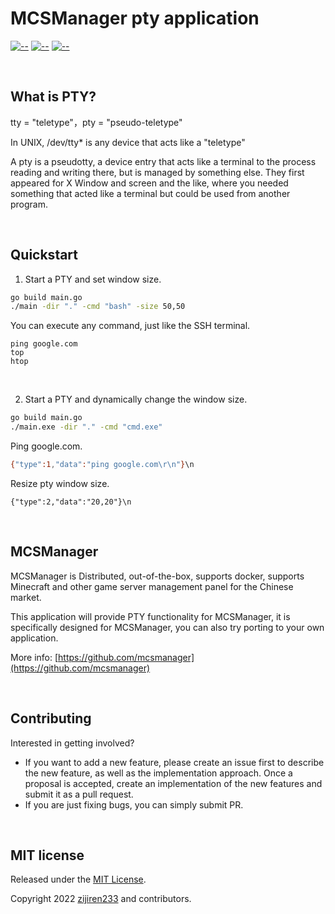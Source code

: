 # MCSManager pty application 


[![--](https://img.shields.io/badge/Go_Version-1.18.3-green.svg)](https://github.com/MCSManager)
[![--](https://img.shields.io/badge/Support-Windows/Linux-yellow.svg)](https://github.com/MCSManager)
[![--](https://img.shields.io/badge/License-MIT-red.svg)](https://github.com/MCSManager)


<br />

What is PTY?
------
tty = "teletype"，pty = "pseudo-teletype"

In UNIX, /dev/tty* is any device that acts like a "teletype"

A pty is a pseudotty, a device entry that acts like a terminal to the process reading and writing there, 
but is managed by something else. 
They first appeared for X Window and screen and the like,
where you needed something that acted like a terminal but could be used from another program.

<br />


Quickstart
-----


1. Start a PTY and set window size.

```bash
go build main.go
./main -dir "." -cmd "bash" -size 50,50
```

You can execute any command, just like the SSH terminal.

```
ping google.com
top
htop
```

<br />


2. Start a PTY and dynamically change the window size.

```bash
go build main.go
./main.exe -dir "." -cmd "cmd.exe"
```

Ping google.com.

```bash
{"type":1,"data":"ping google.com\r\n"}\n
```

Resize pty window size.

```
{"type":2,"data":"20,20"}\n
```

<br />

MCSManager
------
MCSManager is Distributed, out-of-the-box, supports docker, 
supports Minecraft and other game server management panel for the Chinese market.

This application will provide PTY functionality for MCSManager,
it is specifically designed for MCSManager, 
you can also try porting to your own application.

More info: [https://github.com/mcsmanager](https://github.com/mcsmanager)

<br />

Contributing
------
Interested in getting involved? 

- If you want to add a new feature, please create an issue first to describe the new feature, as well as the implementation approach. Once a proposal is accepted, create an implementation of the new features and submit it as a pull request.
- If you are just fixing bugs, you can simply submit PR.

<br />


MIT license
------

Released under the [MIT License](https://opensource.org/licenses/MIT).

Copyright 2022 [zijiren233](https://github.com/zijiren233) and contributors.
